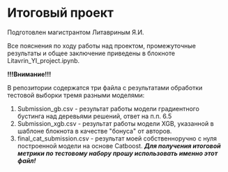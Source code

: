 # Итоговый проект

Подготовлен магистрантом Литавриным Я.И.

Все пояснения по ходу работы над проектом, промежуточные результаты и общее заключение приведены в блокноте Litavrin_YI_project.ipynb.

**!!!Внимание!!!**

В репозитории содержатся три файла с результатами обработки тестовой выборки тремя разными моделями:
1. Submission_gb.csv - результат работы модели градиентного бустинга над деревьями решений, ответ на п.п. 6.5
2. Submission_xgb.csv - результат работы модели XGB, указанной в шаблоне блокнота в качестве "бонуса" от авторов.
3. final_cat_submission.csv - результат моей собственноручно с нуля построенной модели на основе Catboost. ***Для получения итоговой метрики по тестовому набору прошу использовать именно этот файл!***
